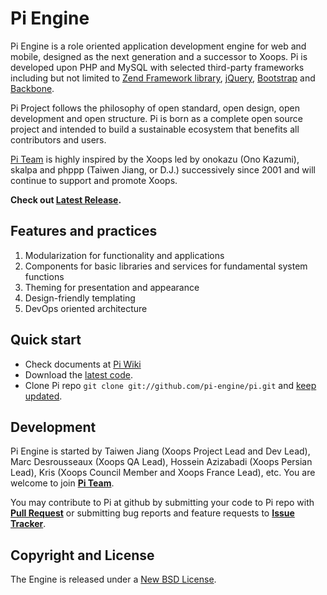Pi Engine
=================

Pi Engine is a role oriented application development engine for web and mobile, designed as the next generation and a successor to Xoops.
Pi is developed upon PHP and MySQL with selected third-party frameworks including but not limited to [Zend Framework library](https://github.com/zendframework/zf2), [jQuery](https://github.com/jquery/jquery), [Bootstrap](https://github.com/twitter/bootstrap) and [Backbone](https://github.com/documentcloud/backbone).

Pi Project follows the philosophy of open standard, open design, open development and open structure. Pi is born as a complete open source project and intended to build a sustainable ecosystem that benefits all contributors and users. 

[Pi Team](https://github.com/pi-engine/pi/wiki/Pi-Team) is highly inspired by the Xoops led by onokazu (Ono Kazumi), skalpa and phppp (Taiwen Jiang, or D.J.) successively since 2001 and will continue to support and promote Xoops.

**Check out [Latest Release](https://github.com/pi-engine/pi/blob/master/doc/releasenotes.txt).**



Features and practices
----------------------
1. Modularization for functionality and applications
2. Components for basic libraries and services for fundamental system functions
3. Theming for presentation and appearance
4. Design-friendly templating
5. DevOps oriented architecture


Quick start
-----------
* Check documents at [Pi Wiki](https://github.com/pi-engine/pi/wiki)
* Download the [latest code](https://github.com/xoops/pi/zipball/master).
* Clone Pi repo `git clone git://github.com/pi-engine/pi.git` and [keep updated](https://help.github.com/articles/fork-a-repo#step-3-configure-remotes).

Development
----------

Pi Engine is started by Taiwen Jiang (Xoops Project Lead and Dev Lead), Marc Desrousseaux (Xoops QA Lead), Hossein Azizabadi (Xoops Persian Lead), Kris (Xoops Council Member and Xoops France Lead), etc. You are welcome to join **[Pi Team](https://github.com/pi-engine/pi/wiki/Pi-Team)**. 

You may contribute to Pi at github by submitting your code to Pi repo with **[Pull Request](https://help.github.com/articles/using-pull-requests)** or submitting bug reports and feature requests to **[Issue Tracker](https://github.com/pi-engine/pi/issues)**.


Copyright and License
---------------------

The Engine is released under a [New BSD License](https://github.com/pi-engine/pi/blob/master/doc/license.txt).


